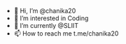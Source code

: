 - 👋 Hi, I’m @chanika20
- 👀 I’m interested in Coding
- 🌱 I’m currently  @SLIIT
- 📫 How to reach me t.me/chanika20

<!---
chanika20/chanika20 is a ✨ special ✨ repository because its `README.md` (this file) appears on your GitHub profile.
You can click the Preview link to take a look at your changes.
--->
